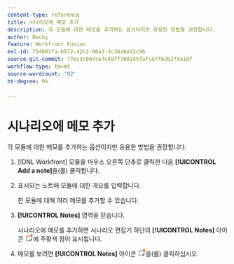 ```yaml
---
content-type: reference
title: 시나리오에 메모 추가
description: 각 모듈에 대한 메모를 추가하는 옵션이지만 유용한 방법을 권장합니다.
author: Becky
feature: Workfront Fusion
exl-id: 754601fa-b572-42c2-96a3-3c36a8ed2c56
source-git-commit: 77ec3c007ce7c49ff760145fafcd7f62b273a18f
workflow-type: tm+mt
source-wordcount: '92'
ht-degree: 0%

---
```


# 시나리오에 메모 추가

각 모듈에 대한 메모를 추가하는 옵션이지만 유용한 방법을 권장합니다.

1. [!DNL Workfront] 모듈을 마우스 오른쪽 단추로 클릭한 다음 **[!UICONTROL Add a note]**&#x200B;을(를) 클릭합니다.
1. 표시되는 노트에 모듈에 대한 개요를 입력합니다.

   한 모듈에 대해 여러 메모를 추가할 수 있습니다.

1. **[!UICONTROL Notes]** 영역을 닫습니다.

   시나리오에 메모를 추가하면 시나리오 편집기 하단의 **[!UICONTROL Notes]** 아이콘 ![](assets/notes-icon-w-dot.png)에 주황색 점이 표시됩니다.

1. 메모를 보려면 **[!UICONTROL Notes]** 아이콘 ![](assets/notes-icon-w-dot.png)을(를) 클릭하십시오.
